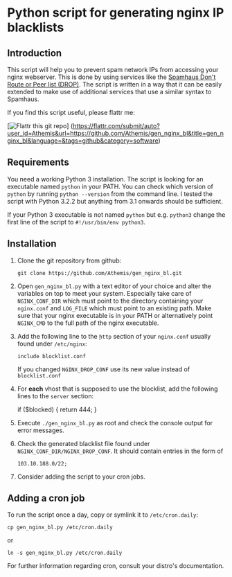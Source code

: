 # Python script for generating nginx IP blacklists

## Introduction
   
   This script will help you to prevent spam network IPs from
   accessing your nginx webserver. This is done by using services like the [Spamhaus Don't Route or Peer list (DROP)](www.spamhaus.org/drop/).
   The script is written in a way that it can be easily extended to make use of additional services that use a similar syntax to Spamhaus.

   If you find this script useful, please flattr me:

   [![Flattr this git repo](http://api.flattr.com/button/flattr-badge-large.png)]
   (https://flattr.com/submit/auto?user_id=Athemis&url=https://github.com/Athemis/gen_nginx_bl&title=gen_nginx_bl&language=&tags=github&category=software)   

## Requirements

   You need a working Python 3 installation. The script is looking for an executable named `python` in your PATH. You can check
   which version of `python` by running `python --version` from the command line. I tested the script with Python 3.2.2 but anything from
   3.1 onwards should be sufficient.
   
   If your Python 3 executable is not named `python` but e.g. `python3` change the first line of the script to `#!/usr/bin/env python3`.
   

## Installation

   1. Clone the git repository from github:
   
      `git clone https://github.com/Athemis/gen_nginx_bl.git`
      
   2. Open `gen_nginx_bl.py` with a text editor of your choice and alter the variables on top to meet your system.
      Especially take care of `NGINX_CONF_DIR` which must point to the directory containing your `nginx.conf` and `LOG_FILE` which must point to an existing path. Make sure that your nginx executable is in your PATH or alternatively point `NGINX_CMD` to the full path of the nginx executable.
      
   3. Add the following line to the `ḩttp` section of your `nginx.conf` usually found under `/etc/nginx`:
   
      `include blocklist.conf`
      
      If you changed `NGINX_DROP_CONF` use its new value instead of `blocklist.conf`
      
   4. For **each** vhost that is supposed to use the blocklist, add the following lines to the `server` section:
   
      if ($blocked) {
          return 444; 
      }
      
   5. Execute `./gen_nginx_bl.py` as root and check the console output for error messages.
   
   6. Check the generated blacklist file found under `NGINX_CONF_DIR/NGINX_DROP_CONF`. It should contain entries in the form of
   
      `103.10.188.0/22;`
      
   7. Consider adding the script to your cron jobs.
   

## Adding a cron job
  
   To run the script once a day, copy or symlink it to `/etc/cron.daily`:
   
   `cp gen_nginx_bl.py /etc/cron.daily`
      
   or
      
   `ln -s gen_nginx_bl.py /etc/cron.daily`
   
   For further information regarding cron, consult your distro's documentation.

